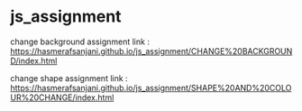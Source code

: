 # js_assignment
change background assignment link : https://hasmerafsanjani.github.io/js_assignment/CHANGE%20BACKGROUND/index.html


change shape assignment link : https://hasmerafsanjani.github.io/js_assignment/SHAPE%20AND%20COLOUR%20CHANGE/index.html
